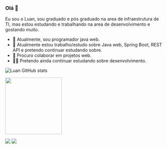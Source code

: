 ### Olá 👋
Eu sou o Luan, sou graduado e pós graduado na area de infraestrutura de TI, mas estou estudando e trabalhando na area de desenvolvimento e gostando muito.
- 🔭 Atualmente, sou programador java web.
- 🌱 Atualmente estou trabalho/estudo sobre Java web, Spring Boot, REST API e pretendo continuar estudando sobre.
- 🤝 Procuro colaborar em projetos web.
- 🧑‍🎓 Pretendo ainda continuar estudando sobre desenvolvimento.

![Luan GitHub stats](https://github-readme-stats.vercel.app/api?username=Luan-Gustavo001&show_icons=true&theme=transparent)

<img height="180em" src="https://github-readme-stats.vercel.app/api/top-langs/?username=Luan-Gustavo001&layout=compact&langs_count=5&theme=transparent"/>
 
[<img src="https://img.shields.io/badge/linkedin-%230077B5.svg?&style=for-the-badge&logo=linkedin&logoColor=white" />](https://www.linkedin.com/in/luan-gustavo-de-melo-freitas-a37273196/) 
[<img src = "https://img.shields.io/badge/instagram-%23E4405F.svg?&style=for-the-badge&logo=instagram&logoColor=white">](https://www.instagram.com/Luan-Gustavo001/)

